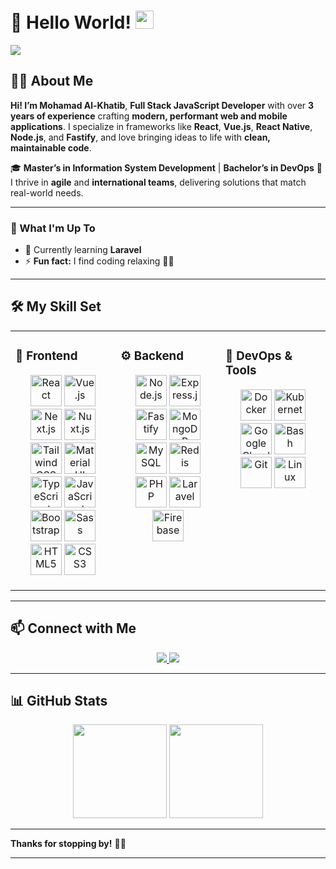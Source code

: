 # 👋 Hello World! <img src="https://github.com/sciencepal/sciencepal/blob/master/assets/Hi.gif" width="29px">

[![](https://komarev.com/ghpvc/?username=argus416\&label=Profile%20Visits\&color=blue\&style=for-the-badge)](https://github.com/argus416)

## 🙋‍♂️ About Me

**Hi! I’m Mohamad Al-Khatib**, **Full Stack JavaScript Developer** with over **3 years of experience** crafting **modern, performant web and mobile applications**.
I specialize in frameworks like **React**, **Vue.js**, **React Native**, **Node.js**, and **Fastify**, and love bringing ideas to life with **clean, maintainable code**.

🎓 **Master’s in Information System Development** | **Bachelor’s in DevOps**
🤝 I thrive in **agile** and **international teams**, delivering solutions that match real-world needs.

---

### 🚀 What I'm Up To

* 🌱 Currently learning **Laravel**
* ⚡ **Fun fact:** I find coding relaxing 🧘‍♂️

---

## 🛠️ My Skill Set

<table>
<tr>
<td valign="top" width="33%">

### 🎨 Frontend

<div align="center">

<a href="https://reactjs.org/" target="_blank"><img src="https://profilinator.rishav.dev/skills-assets/react-original-wordmark.svg" height="50" alt="React"/></a> <a href="https://vuejs.org/" target="_blank"><img src="https://profilinator.rishav.dev/skills-assets/vuejs-original-wordmark.svg" height="50" alt="Vue.js"/></a> <a href="https://nextjs.org/" target="_blank"><img src="https://profilinator.rishav.dev/skills-assets/nextjs.png" height="50" alt="Next.js"/></a> <a href="https://nuxtjs.org/" target="_blank"><img src="https://profilinator.rishav.dev/skills-assets/nuxt.png" height="50" alt="Nuxt.js"/></a> <a href="https://tailwindcss.com/" target="_blank"><img src="https://profilinator.rishav.dev/skills-assets/tailwindcss.svg" height="50" alt="Tailwind CSS"/></a> <a href="https://mui.com/" target="_blank"><img src="https://profilinator.rishav.dev/skills-assets/mui.png" height="50" alt="Material UI"/></a> <a href="https://www.typescriptlang.org/" target="_blank"><img src="https://profilinator.rishav.dev/skills-assets/typescript-original.svg" height="50" alt="TypeScript"/></a> <a href="https://www.javascript.com/" target="_blank"><img src="https://profilinator.rishav.dev/skills-assets/javascript-original.svg" height="50" alt="JavaScript"/></a> <a href="https://getbootstrap.com/" target="_blank"><img src="https://profilinator.rishav.dev/skills-assets/bootstrap-plain.svg" height="50" alt="Bootstrap"/></a> <a href="https://sass-lang.com/" target="_blank"><img src="https://profilinator.rishav.dev/skills-assets/sass-original.svg" height="50" alt="Sass"/></a> <a href="https://www.w3.org/html/" target="_blank"><img src="https://profilinator.rishav.dev/skills-assets/html5-original-wordmark.svg" height="50" alt="HTML5"/></a> <a href="https://www.w3.org/Style/CSS/" target="_blank"><img src="https://profilinator.rishav.dev/skills-assets/css3-original-wordmark.svg" height="50" alt="CSS3"/></a>

</div>

</td>
<td valign="top" width="33%">

### ⚙️ Backend

<div align="center">

<a href="https://nodejs.org/" target="_blank"><img src="https://profilinator.rishav.dev/skills-assets/nodejs-original-wordmark.svg" height="50" alt="Node.js"/></a> <a href="https://expressjs.com/" target="_blank"><img src="https://profilinator.rishav.dev/skills-assets/express-original-wordmark.svg" height="50" alt="Express.js"/></a> <a href="https://www.fastify.io/" target="_blank"><img src="https://profilinator.rishav.dev/skills-assets/fastify.svg" height="50" alt="Fastify"/></a> <a href="https://www.mongodb.com/" target="_blank"><img src="https://profilinator.rishav.dev/skills-assets/mongodb-original-wordmark.svg" height="50" alt="MongoDB"/></a> <a href="https://www.mysql.com/" target="_blank"><img src="https://profilinator.rishav.dev/skills-assets/mysql-original-wordmark.svg" height="50" alt="MySQL"/></a> <a href="https://redis.io/" target="_blank"><img src="https://profilinator.rishav.dev/skills-assets/redis-original-wordmark.svg" height="50" alt="Redis"/></a> <a href="https://www.php.net/" target="_blank"><img src="https://profilinator.rishav.dev/skills-assets/php-original.svg" height="50" alt="PHP"/></a> <a href="https://laravel.com/" target="_blank"><img src="https://profilinator.rishav.dev/skills-assets/laravel-plain-wordmark.svg" height="50" alt="Laravel"/></a> <a href="https://firebase.google.com/" target="_blank"><img src="https://profilinator.rishav.dev/skills-assets/firebase.png" height="50" alt="Firebase"/></a>

</div>

</td>
<td valign="top" width="33%">

### 🚀 DevOps & Tools

<div align="center">

<a href="https://www.docker.com/" target="_blank"><img src="https://profilinator.rishav.dev/skills-assets/docker-original-wordmark.svg" height="50" alt="Docker"/></a> <a href="https://kubernetes.io/" target="_blank"><img src="https://profilinator.rishav.dev/skills-assets/kubernetes-icon.svg" height="50" alt="Kubernetes"/></a> <a href="https://cloud.google.com/" target="_blank"><img src="https://profilinator.rishav.dev/skills-assets/google_cloud-icon.svg" height="50" alt="Google Cloud"/></a> <a href="https://www.gnu.org/software/bash/" target="_blank"><img src="https://profilinator.rishav.dev/skills-assets/gnu_bash-icon.svg" height="50" alt="Bash"/></a> <a href="https://github.com/" target="_blank"><img src="https://profilinator.rishav.dev/skills-assets/git-scm-icon.svg" height="50" alt="Git"/></a> <a href="https://www.linux.org/" target="_blank"><img src="https://profilinator.rishav.dev/skills-assets/linux-original.svg" height="50" alt="Linux"/></a>

</div>

</td>
</tr>
</table>

---

## 📫 Connect with Me

<div align="center">
  <a href="https://linkedin.com/in/mohamad-alkhatib416" target="_blank">
    <img src="https://img.shields.io/badge/LinkedIn-0077B5?style=for-the-badge&logo=linkedin&logoColor=white"/>
  </a>
  <a href="https://github.com/argus416" target="_blank">
    <img src="https://img.shields.io/badge/GitHub-24292E?style=for-the-badge&logo=github&logoColor=white"/>
  </a>
</div>

---

## 📊 GitHub Stats

<div align="center">
  <img src="https://github-readme-stats.vercel.app/api?username=malkhatib416&show_icons=true&count_private=true&hide_border=true" height="150"/>
  <img src="https://github-readme-stats.vercel.app/api/top-langs/?username=malkhatib416&layout=compact&hide_border=true" height="150"/>
</div>

---

**Thanks for stopping by!** 🚀✨

---
